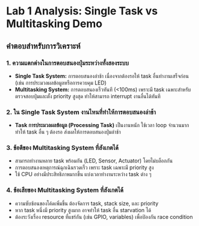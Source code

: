 # Lab 1 Analysis: Single Task vs Multitasking Demo

## คำตอบสำหรับการวิเคราะห์

### 1. ความแตกต่างในการตอบสนองปุ่มระหว่างทั้งสองระบบ
- **Single Task System:** การตอบสนองล่าช้า เนื่องจากต้องรอให้ task อื่นทำงานเสร็จก่อน (เช่น การประมวลผลข้อมูลหรือการควบคุม LED)  
- **Multitasking System:** การตอบสนองเร็วทันที (<100ms) เพราะมี task เฉพาะสำหรับตรวจสอบปุ่มและตั้ง priority สูงสุด ทำให้สามารถ interrupt งานอื่นได้ทันที

### 2. ใน Single Task System งานไหนที่ทำให้การตอบสนองล่าช้า
- **Task การประมวลผลข้อมูล (Processing Task)** เป็นงานหนัก ใช้เวลา loop จำนวนมาก ทำให้ task อื่น ๆ ต้องรอ ส่งผลให้การตอบสนองปุ่มล่าช้า

### 3. ข้อดีของ Multitasking System ที่สังเกตได้
- สามารถทำงานหลาย task พร้อมกัน (LED, Sensor, Actuator) โดยไม่บล็อกกัน  
- การตอบสนองเหตุการณ์ฉุกเฉินรวดเร็ว เพราะ task เฉพาะมี priority สูง  
- ใช้ CPU อย่างมีประสิทธิภาพมากขึ้น แบ่งเวลาทำงานระหว่าง task ต่าง ๆ

### 4. ข้อเสียของ Multitasking System ที่สังเกตได้
- ความซับซ้อนของโค้ดเพิ่มขึ้น ต้องจัดการ task, stack size, และ priority  
- หาก task หนึ่งมี priority สูงมาก อาจทำให้ task อื่น starvation ได้  
- ต้องระวังเรื่อง resource ที่แชร์กัน (เช่น GPIO, variables) เพื่อป้องกัน race condition
